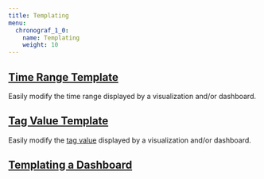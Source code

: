 ```yaml
---
title: Templating
menu:
  chronograf_1_0:
    name: Templating
    weight: 10
---
```


## [Time Range Template](/chronograf/v1.0/templating/template_time_range/)
Easily modify the time range displayed by a visualization and/or dashboard.

## [Tag Value Template](/chronograf/v1.0/templating/template_tag_values/)
Easily modify the [tag value](/influxdb/v1.0/concepts/glossary/#tag-value) displayed by a visualization and/or dashboard.

## [Templating a Dashboard](/chronograf/v1.0/templating/templating_a_dashboard/)
